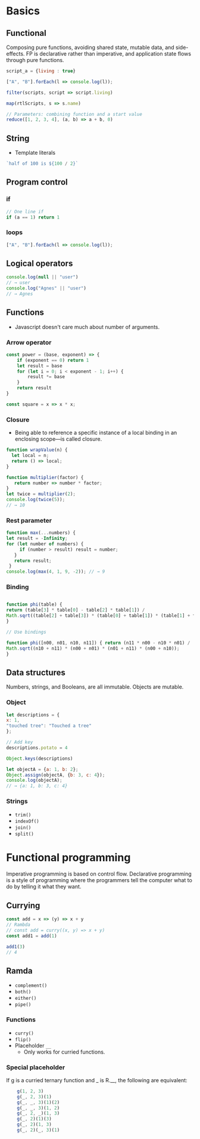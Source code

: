 # Basics

## Functional

Composing pure functions, avoiding shared state, mutable data, and side-effects. FP is declarative rather than imperative, and application state flows through pure functions.

```javascript
script_a = {living : true}

["A", "B"].forEach(l => console.log(l));

filter(scripts, script => script.living)

map(rtlScripts, s => s.name)

// Parameters: combining function and a start value
reduce([1, 2, 3, 4], (a, b) => a + b, 0)
```

## String

- Template literals

```javascript
`half of 100 is ${100 / 2}`
```

## Program control

### if

```javascript
// One line if
if (a == 1) return 1
```

### loops

```javascript
["A", "B"].forEach(l => console.log(l));
```

## Logical operators

```javascript
console.log(null || "user")
// → user
console.log("Agnes" || "user")
// → Agnes
```

## Functions

- Javascript doesn't care much about number of arguments.

### Arrow operator

```javascript
const power = (base, exponent) => {
    if (exponent == 0) return 1 
    let result = base
    for (let i = 0; i < exponent - 1; i++) {
        result *= base
    }
    return result
}

const square = x => x * x;
```

### Closure

- Being able to reference a specific instance of a local binding in an enclosing scope—is called closure.

```javascript
function wrapValue(n) {
  let local = n;
  return () => local;
}

function multiplier(factor) {
   return number => number * factor;
}
let twice = multiplier(2); 
console.log(twice(5));
// → 10
```

### Rest parameter

```javascript
function max(...numbers) {
let result = -Infinity;
for (let number of numbers) {
     if (number > result) result = number;
   }
   return result;
 }
console.log(max(4, 1, 9, -2)); // → 9
```

### Binding

```javascript

function phi(table) {
return (table[3] * table[0] - table[2] * table[1]) /
Math.sqrt((table[2] + table[3]) * (table[0] + table[1]) * (table[1] + table[3]) * (table[0] + table[2]));
}

// Use bindings

function phi([n00, n01, n10, n11]) { return (n11 * n00 - n10 * n01) /
Math.sqrt((n10 + n11) * (n00 + n01) * (n01 + n11) * (n00 + n10));
}
```

## Data structures

Numbers, strings, and Booleans, are all immutable. Objects are mutable.

### Object

```javascript
let descriptions = {
x: 1,
"touched tree": "Touched a tree"
};

// Add key
descriptions.potato = 4

Object.keys(descriptions)

let objectA = {a: 1, b: 2};
Object.assign(objectA, {b: 3, c: 4});
console.log(objectA);
// → {a: 1, b: 3, c: 4}
```

### Strings

- `trim()`
- `indexOf()`
- `join()`
- `split()`

# Functional programming

Imperative programming is based on control flow. Declarative programming is a style of programming where the programmers tell the computer what to do by telling it what they want.

## Currying

```javascript
const add = x => (y) => x + y
// Rambda
// const add = curry((x, y) => x + y)
const add1 = add(1)

add1(3)
// 4
```

## Ramda

- `complement()`
- `both()`
- `either()`
- `pipe()`
  
### Functions

- `curry()`
- `flip()`
- Placeholder `__`
    - Only works for curried functions.

### Special placeholder

If g is a curried ternary function and _ is R.__, the following are equivalent:

```javascript
    g(1, 2, 3)
    g(_, 2, 3)(1)
    g(_, _, 3)(1)(2)
    g(_, _, 3)(1, 2)
    g(_, 2, _)(1, 3)
    g(_, 2)(1)(3)
    g(_, 2)(1, 3)
    g(_, 2)(_, 3)(1)
```

